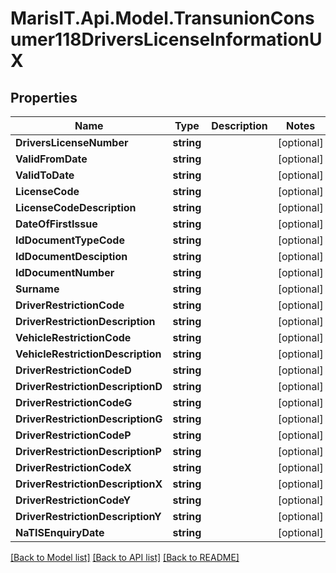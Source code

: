 
# MarisIT.Api.Model.TransunionConsumer118DriversLicenseInformationUX

## Properties

Name | Type | Description | Notes
------------ | ------------- | ------------- | -------------
**DriversLicenseNumber** | **string** |  | [optional] 
**ValidFromDate** | **string** |  | [optional] 
**ValidToDate** | **string** |  | [optional] 
**LicenseCode** | **string** |  | [optional] 
**LicenseCodeDescription** | **string** |  | [optional] 
**DateOfFirstIssue** | **string** |  | [optional] 
**IdDocumentTypeCode** | **string** |  | [optional] 
**IdDocumentDesciption** | **string** |  | [optional] 
**IdDocumentNumber** | **string** |  | [optional] 
**Surname** | **string** |  | [optional] 
**DriverRestrictionCode** | **string** |  | [optional] 
**DriverRestrictionDescription** | **string** |  | [optional] 
**VehicleRestrictionCode** | **string** |  | [optional] 
**VehicleRestrictionDescription** | **string** |  | [optional] 
**DriverRestrictionCodeD** | **string** |  | [optional] 
**DriverRestrictionDescriptionD** | **string** |  | [optional] 
**DriverRestrictionCodeG** | **string** |  | [optional] 
**DriverRestrictionDescriptionG** | **string** |  | [optional] 
**DriverRestrictionCodeP** | **string** |  | [optional] 
**DriverRestrictionDescriptionP** | **string** |  | [optional] 
**DriverRestrictionCodeX** | **string** |  | [optional] 
**DriverRestrictionDescriptionX** | **string** |  | [optional] 
**DriverRestrictionCodeY** | **string** |  | [optional] 
**DriverRestrictionDescriptionY** | **string** |  | [optional] 
**NaTISEnquiryDate** | **string** |  | [optional] 

[[Back to Model list]](../README.md#documentation-for-models)
[[Back to API list]](../README.md#documentation-for-api-endpoints)
[[Back to README]](../README.md)

